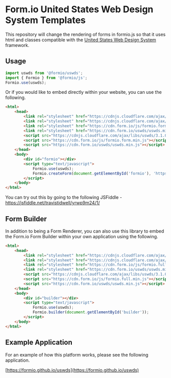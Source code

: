 # Form.io United States Web Design System Templates

This repository will change the rendering of forms in formio.js so that it uses html and classes compatible with the [United States Web Design System](https://designsystem.digital.gov/) framework.

## Usage

```javascript
import uswds from '@formio/uswds';
import { Formio } from '@formio/js';
Formio.use(uswds);
```

Or if you would like to embed directly within your website, you can use the following.

```html
<html>
    <head>
        <link rel="stylesheet" href="https://cdnjs.cloudflare.com/ajax/libs/font-awesome/4.7.0/css/font-awesome.min.css">
        <link rel="stylesheet" href="https://cdnjs.cloudflare.com/ajax/libs/uswds/3.1.0/css/uswds.min.css">
        <link rel="stylesheet" href="https://cdn.form.io/js/formio.form.min.css">
        <link rel="stylesheet" href="https://cdn.form.io/uswds/uswds.min.css">
        <script src="https://cdnjs.cloudflare.com/ajax/libs/uswds/3.1.0/js/uswds.min.js"></script>
        <script src="https://cdn.form.io/js/formio.form.min.js"></script>
        <script src="https://cdn.form.io/uswds/uswds.min.js"></script>
    </head>
    <body>
        <div id="formio"></div>
        <script type="text/javascript">
            Formio.use(uswds);
            Formio.createForm(document.getElementById('formio'), 'https://examples.form.io/example');
        </script>
    </body>
</html>
```

You can try out this by going to the following JSFiddle - https://jsfiddle.net/travistidwell/yrwp9m24/1/

## Form Builder
In addition to being a Form Renderer, you can also use this library to embed the Form.io Form Builder within your own application using the following.

```html
<html>
    <head>
        <link rel="stylesheet" href="https://cdnjs.cloudflare.com/ajax/libs/font-awesome/4.7.0/css/font-awesome.min.css">
        <link rel="stylesheet" href="https://cdnjs.cloudflare.com/ajax/libs/uswds/3.1.0/css/uswds.min.css">
        <link rel="stylesheet" href="https://cdn.form.io/js/formio.full.min.css">
        <link rel="stylesheet" href="https://cdn.form.io/uswds/uswds.min.css">
        <script src="https://cdnjs.cloudflare.com/ajax/libs/uswds/3.1.0/js/uswds.min.js"></script>
        <script src="https://cdn.form.io/js/formio.full.min.js"></script>
        <script src="https://cdn.form.io/uswds/uswds.min.js"></script>
    </head>
    <body>
        <div id="builder"></div>
        <script type="text/javascript">
            Formio.use(uswds);
            Formio.builder(document.getElementById('builder'));
        </script>
    </body>
</html>
```

## Example Application
For an example of how this platform works, please see the following application.

[https://formio.github.io/uswds](https://formio.github.io/uswds)
